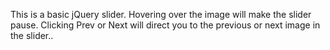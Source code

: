 This is a basic jQuery slider. 
Hovering over the image will make the slider pause.
Clicking Prev or Next will direct you to the previous or next image in the slider..